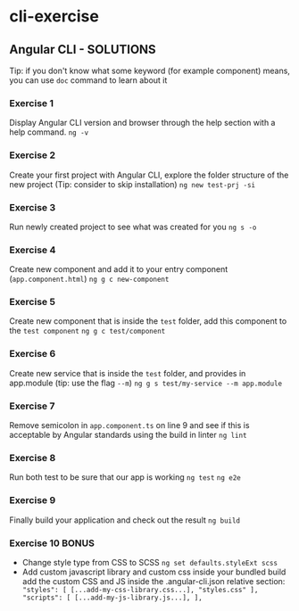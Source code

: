 # cli-exercise

## Angular CLI - SOLUTIONS

Tip: if you don't know what some keyword (for example component) means, you can use `doc` command to learn about it

### Exercise 1
Display Angular CLI version and browser through the help section with a help command.
`ng -v`

### Exercise 2
Create your first project with Angular CLI, explore the folder structure of the new project (Tip: consider to skip installation)
`ng new test-prj -si`

### Exercise 3
Run newly created project to see what was created for you
`ng s -o`

### Exercise 4
Create new component and add it to your entry component (`app.component.html`)
`ng g c new-component`

### Exercise 5
Create new component that is inside the `test` folder, add this component to the `test component`
`ng g c test/component`

### Exercise 6
Create new service that is inside the `test` folder, and provides in app.module (tip: use the flag `--m`)
`ng g s test/my-service --m app.module`

### Exercise 7
Remove semicolon in `app.component.ts` on line 9 and see if this is acceptable by Angular standards using the build in linter
`ng lint`

### Exercise 8
Run both test to be sure that our app is working
`ng test`
`ng e2e`

### Exercise 9
Finally build your application and check out the result
`ng build`

### Exercise 10 BONUS
* Change style type from CSS to SCSS
`ng set defaults.styleExt scss`
* Add custom javascript library and custom css inside your bundled build
add the custom CSS and JS inside the .angular-cli.json relative section:
`   "styles": [
      [...add-my-css-library.css...],
      "styles.css"
    ],
    "scripts": [
      [...add-my-js-library.js...],
    ],`
